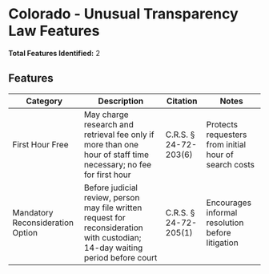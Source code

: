 # Colorado - Unusual Transparency Law Features

**Total Features Identified:** 2

## Features

| Category | Description | Citation | Notes |
|----------|-------------|----------|-------|
| First Hour Free | May charge research and retrieval fee only if more than one hour of staff time necessary; no fee for first hour | C.R.S. § 24-72-203(6) | Protects requesters from initial hour of search costs |
| Mandatory Reconsideration Option | Before judicial review, person may file written request for reconsideration with custodian; 14-day waiting period before court | C.R.S. § 24-72-205(1) | Encourages informal resolution before litigation |
